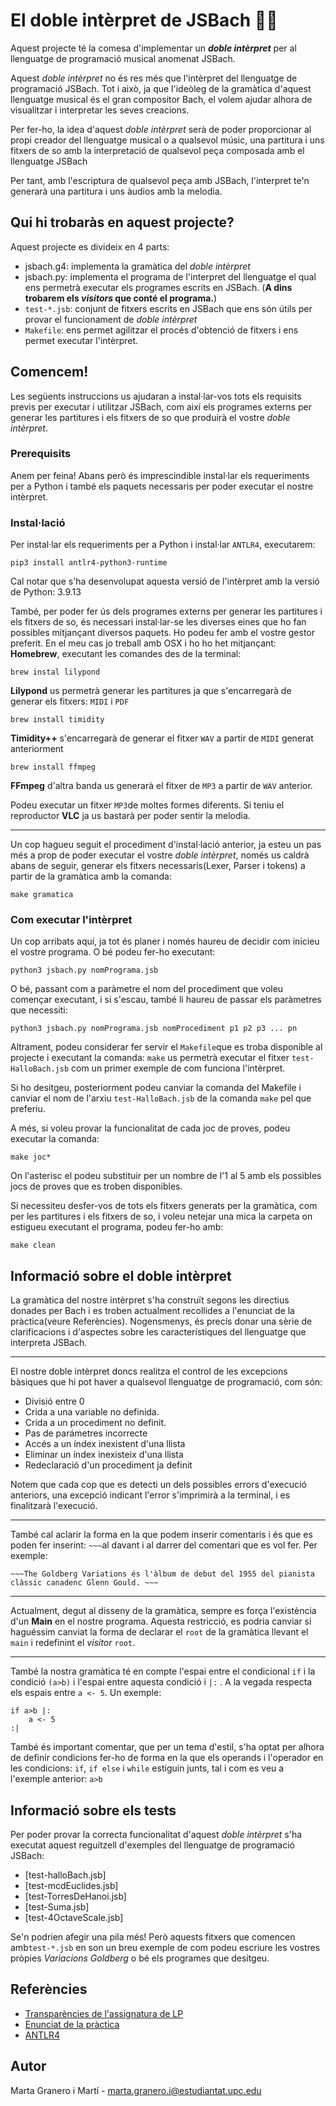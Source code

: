 # El doble intèrpret de JSBach 🎼🎶
Aquest projecte té la comesa d'implementar un ***doble intèrpret*** per al llenguatge de programació musical anomenat JSBach. 

Aquest *doble intèrpret* no és res més que l'intèrpret del llenguatge de programació JSBach. Tot i això, ja que l'ideòleg de la gramàtica d'aquest llenguatge musical és el gran compositor Bach, el volem ajudar alhora de visualitzar i interpretar les seves creacions.

Per fer-ho, la idea d'aquest *doble intèrpret* serà de poder proporcionar al propi creador del llenguatge musical o a qualsevol músic, una partitura i uns fitxers de so amb la interpretació de qualsevol peça composada amb el llenguatge JSBach 

Per tant, amb l'escriptura de qualsevol peça amb JSBach, l'interpret te'n generarà una partitura i uns àudios amb la melodia.

## Qui hi trobaràs en aquest projecte?
Aquest projecte es divideix en 4 parts:
* jsbach.g4: implementa la gramàtica del *doble intèrpret*
* jsbach.py: implementa el programa de l'interpret del llenguatge el qual ens permetrà executar els programes escrits en JSBach. (**A dins trobarem els *visitors* que conté el programa.**)
* `test-*.jsb`: conjunt de fitxers escrits en JSBach que ens són útils per provar el funcionament de *doble intèrpret*
* `Makefile`: ens permet agilitzar el procés d'obtenció de fitxers i ens permet executar l'intèrpret.
## Comencem!
Les següents instruccions us ajudaran a instal·lar-vos tots els requisits previs per executar i utilitzar JSBach, com així els programes externs per generar les partitures i els fitxers de so que produirà el vostre *doble intèrpret*.
### Prerequisits
Anem per feina! Abans però és imprescindible instal·lar els requeriments per a Python i també els paquets necessaris per poder executar el nostre intèrpret.
### Instal·lació
Per instal·lar els requeriments per a Python i instal·lar `ANTLR4`, executarem:

    pip3 install antlr4-python3-runtime
Cal notar que s'ha desenvolupat aquesta versió de l'intèrpret amb la versió de Python: 3.9.13

També, per poder fer ús dels programes externs per generar les partitures i els fitxers de so, és necessari instal·lar-se les diverses eines que ho fan possibles mitjançant diversos paquets. Ho podeu fer amb el vostre gestor preferit. 
En el meu cas jo treball amb OSX i ho ho het mitjançant: **Homebrew**, executant les comandes des de la terminal:

    brew instal lilypond

**Lilypond** us permetrà generar les partitures ja que s'encarregarà de generar els fitxers: `MIDI` i `PDF`

    brew install timidity
**Timidity++** s'encarregarà de generar el fitxer `WAV` a partir de `MIDI` generat anteriorment

    brew install ffmpeg
**FFmpeg** d'altra banda us generarà el fitxer de `MP3` a partir de `WAV` anterior.

Podeu executar un fitxer `MP3`de moltes formes diferents. Si teniu el reproductor **VLC** ja us bastarà per poder sentir la melodia.

---
Un cop hagueu seguit el procediment d'instal·lació anterior, ja esteu un pas més a prop de poder executar el vostre *doble intèrpret*, només us caldrà abans de seguir, generar els fitxers necessaris(Lexer, Parser i tokens) a partir de la gramàtica amb la comanda:

    make gramatica

### Com executar l'intèrpret
Un cop arribats aquí, ja tot és planer i només haureu de decidir com inicieu el vostre programa. O bé podeu fer-ho executant:

    python3 jsbach.py nomPrograma.jsb

O bé, passant com a paràmetre el nom del procediment que voleu començar executant, i si s'escau, també li haureu de passar els paràmetres que necessiti:

    python3 jsbach.py nomPrograma.jsb nomProcediment p1 p2 p3 ... pn

Altrament, podeu considerar fer servir el `Makefile`que es troba disponible al projecte i executant la comanda: `make` us permetrà executar el fitxer `test-HalloBach.jsb` com un primer exemple de com funciona l'intèrpret.

Si ho desitgeu, posteriorment podeu canviar la comanda del Makefile i canviar el nom de l'arxiu `test-HalloBach.jsb`  de la comanda `make` pel que preferiu.

A més, si voleu provar la funcionalitat de cada joc de proves, podeu executar la comanda:

    make joc*

On l'asterisc el podeu substituir per un nombre de l'1 al 5 amb els possibles jocs de proves que es troben disponibles.

Si necessiteu desfer-vos de tots els fitxers generats per la gramàtica, com per les partitures i els fitxers de so, i voleu netejar una mica la carpeta on estigueu executant el programa, podeu fer-ho amb:

    make clean

## Informació sobre el doble intèrpret
La gramàtica del nostre intèrpret s'ha construït segons les directius donades per Bach i es troben actualment recollides a l'enunciat de la pràctica(veure Referències).
Nogensmenys, és precís donar una sèrie de clarificacions i d'aspectes sobre les característiques del llenguatge que interpreta JSBach.

---
El nostre doble intèrpret doncs realitza el control de les excepcions bàsiques que hi pot haver a qualsevol llenguatge de programació, com són:

- Divisió entre 0
- Crida a una variable no definida.
- Crida a un procediment no definit.
- Pas de parámetres incorrecte
- Accés a un índex inexistent d'una llista
- Eliminar un índex inexisteix d'una llista
- Redeclaració d'un procediment ja definit

Notem que cada cop que es detecti un dels possibles errors d'execució anteriors, una excepció indicant l'error s'imprimirà a la terminal, i es finalitzarà l'execució.

---
També cal aclarir la forma en la que podem inserir comentaris i és que es poden fer inserint: `~~~`al davant i al darrer del comentari que es vol fer. Per exemple:

    ~~~The Goldberg Variations és l'àlbum de debut del 1955 del pianista clàssic canadenc Glenn Gould. ~~~

---

Actualment, degut al disseny de la gramàtica, sempre es força l'existència d'un **Main** en el nostre programa. Aquesta restricció, es podria canviar si haguéssim canviat la forma de declarar el `root` de la gramàtica llevant el `main` i redefinint el *visitor* `root`. 

---

També la nostra gramàtica té en compte l'espai entre el condicional `if` i la condició `(a>b)` i l'espai entre aquesta condició i `|:` . A la vegada respecta els espais entre `a <- 5`. Un exemple:

    if a>b |:
        a <- 5
    :|

També és important comentar, que per un tema d'estil, s'ha optat per alhora de definir condicions fer-ho de forma en la que els operands i l'operador en les condicions: `if`, `if else` i `while` estiguin junts, tal i com es veu a l'exemple anterior: `a>b`

## Informació sobre els tests
Per poder provar la correcta funcionalitat d'aquest *doble intèrpret* s'ha executat aquest reguitzell d'exemples del llenguatge de programació JSBach:
* [test-halloBach.jsb]
* [test-mcdEuclides.jsb]
* [test-TorresDeHanoi.jsb]
* [test-Suma.jsb]
* [test-4OctaveScale.jsb]

Se'n podrien afegir una pila més! Però aquests fitxers que comencen amb`test-*.jsb` en son un breu exemple de com podeu escriure les vostres pròpies  *Variacions Goldberg* o bé els programes que desitgeu.
## Referències
* [Transparències de l'assignatura de LP](https://gebakx.github.io/Python3/compiladors.html#)
* [Enunciat de la pràctica](https://github.com/jordi-petit/lp-jsbach-2022)
* [ANTLR4](https://www.antlr.org)
## Autor
Marta Granero i Martí - marta.granero.i@estudiantat.upc.edu
